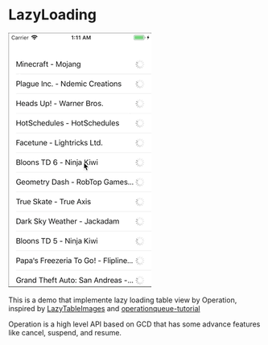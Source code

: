 # LazyLoading

![lazy_loading](./lazy_loading.gif)

This is a demo that implemente lazy loading table view by Operation, inspired by [LazyTableImages](https://developer.apple.com/library/archive/samplecode/LazyTableImages/Introduction/Intro.html#//apple_ref/doc/uid/DTS40009394-Intro-DontLinkElementID_2) and [operationqueue-tutorial](https://www.raywenderlich.com/5293-operation-and-operationqueue-tutorial-in-swift) 

Operation is a high level API based on GCD that has some advance features like cancel, suspend, and resume.
